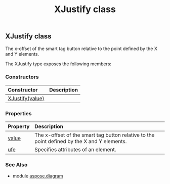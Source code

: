 ﻿---
title: XJustify class
second_title: Aspose.Diagram for Python via .NET API References
description: 
type: docs
weight: 2560
url: /python-net/aspose.diagram/xjustify/
is_root: false
---

## XJustify class

The x-offset of the smart tag button relative to the point defined by the X and Y elements.



The XJustify type exposes the following members:

### Constructors
| Constructor | Description |
| :- | :- |
| [XJustify(value)](/diagram/python-net/aspose.diagram/xjustify/__init__/#XJustifyValue) |  |


### Properties
| Property | Description |
| :- | :- |
| [value](/diagram/python-net/aspose.diagram/xjustify/value) | The x-offset of the smart tag button relative to the point defined by the X and Y elements. |
| [ufe](/diagram/python-net/aspose.diagram/xjustify/ufe) | Specifies attributes of an element. |


### See Also

* module [aspose.diagram](../)
